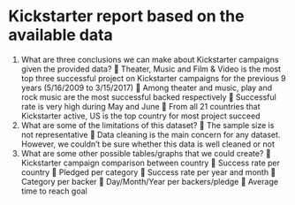 # Kickstarter report based on the available data 

1. What are three conclusions we can make about Kickstarter campaigns given the provided 
     data?
	Theater, Music and Film & Video is the most top three successful project on Kickstarter campaigns for the previous 9 years (5/16/2009 to 3/15/2017)
	Among theater and music, play and rock music are the most successful backed respectively
	Successful rate is very high during May and June
	From all 21 countries that Kickstarter active, US is the top country for most project succeed
2. What are some of the limitations of this dataset?
	The sample size is not representative
	Data cleaning is the main concern for any dataset. However, we couldn’t be sure whether this data is well cleaned or not  
3. What are some other possible tables/graphs that we could create?
	Kickstarter campaign comparison between country
	Success rate per country
	Pledged per category
	Success rate per year and month
	Category per backer
	Day/Month/Year per backers/pledge
	Average time to reach goal
